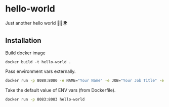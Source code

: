 # hello-world

Just another hello world 👋🏽🌍

## Installation

Build docker image
```
docker build -t hello-world .
```

Pass environment vars externally.

```bash
docker run -p 8080:8080 -e NAME="Your Name" -e JOB="Your Job Title" -e FAV_ANIMAL="Your Favorite Animal" hello-world
```

Take the default value of ENV vars (from Dockerfile).

```bash
docker run -p 8083:8083 hello-world
```
